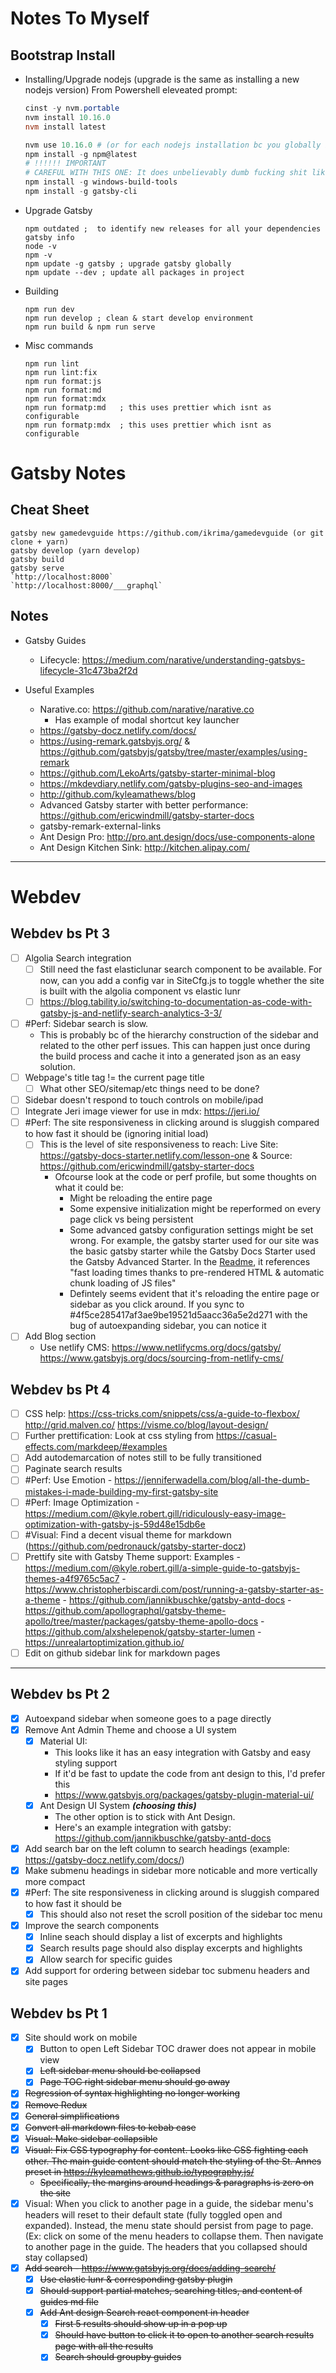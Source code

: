 # Notes To Myself

## Bootstrap Install

- Installing/Upgrade nodejs (upgrade is the same as installing a new nodejs version)
  From Powershell eleveated prompt:
  ```powershell
  cinst -y nvm.portable
  nvm install 10.16.0
  nvm install latest

  nvm use 10.16.0 # (or for each nodejs installation bc you globally installed modules arent shared)
  npm install -g npm@latest
  # !!!!!! IMPORTANT
  # CAREFUL WITH THIS ONE: It does unbelievably dumb fucking shit like wreck your user path and then adds python27 directory to that path variable, wrecking existing python installs
  npm install -g windows-build-tools
  npm install -g gatsby-cli
  ```

- Upgrade Gatsby
  ```shell
  npm outdated ;  to identify new releases for all your dependencies
  gatsby info
  node -v
  npm -v
  npm update -g gatsby ; upgrade gatsby globally
  npm update --dev ; update all packages in project
  ```

- Building
  ```shell
  npm run dev
  npm run develop ; clean & start develop environment
  npm run build & npm run serve
  ```

- Misc commands
  ```shell
  npm run lint
  npm run lint:fix
  npm run format:js
  npm run format:md
  npm run format:mdx
  npm run formatp:md   ; this uses prettier which isnt as configurable
  npm run formatp:mdx  ; this uses prettier which isnt as configurable
  ```

# Gatsby Notes

## Cheat Sheet

```shell
gatsby new gamedevguide https://github.com/ikrima/gamedevguide (or git clone + yarn)
gatsby develop (yarn develop)
gatsby build
gatsby serve
`http://localhost:8000`
`http://localhost:8000/___graphql`
```

## Notes

- Gatsby Guides
  - Lifecycle: <https://medium.com/narative/understanding-gatsbys-lifecycle-31c473ba2f2d>

- Useful Examples
  - Narative.co: <https://github.com/narative/narative.co>
    - Has example of modal shortcut key launcher
  - <https://gatsby-docz.netlify.com/docs/>
  - <https://using-remark.gatsbyjs.org/> & <https://github.com/gatsbyjs/gatsby/tree/master/examples/using-remark>
  - <https://github.com/LekoArts/gatsby-starter-minimal-blog>
  - <https://mkdevdiary.netlify.com/gatsby-plugins-seo-and-images>
  - <http://github.com/kyleamathews/blog>
  - Advanced Gatsby starter with better performance: <https://github.com/ericwindmill/gatsby-starter-docs>
  - gatsby-remark-external-links
  - Ant Design Pro: <http://pro.ant.design/docs/use-components-alone>
  - Ant Design Kitchen Sink: <http://kitchen.alipay.com/>

----------------

# Webdev

## Webdev bs Pt 3

- [ ] Algolia Search integration
  - [ ] Still need the fast elasticlunar search component to be available. For now, can you add a config var in SiteCfg.js to toggle whether the site is built with the algolia component vs elastic lunr
  - [ ] <https://blog.tability.io/switching-to-documentation-as-code-with-gatsby-js-and-netlify-search-analytics-3-3/>
- [ ] #Perf: Sidebar search is slow.
  - This is probably bc of the hierarchy construction of the sidebar and related to the other perf issues. This can happen just once during the build process and cache it into a generated json as an easy solution.
- [ ] Webpage's title tag != the current page title
  - [ ] What other SEO/sitemap/etc things need to be done?
- [ ] Sidebar doesn't respond to touch controls on mobile/ipad
- [ ] Integrate Jeri image viewer for use in mdx: <https://jeri.io/>
- [ ] #Perf: The site responsiveness in clicking around is sluggish compared to how fast it should be (ignoring initial load)
  - [ ] This is the level of site responsiveness to reach: Live Site: <https://gatsby-docs-starter.netlify.com/lesson-one> & Source: <https://github.com/ericwindmill/gatsby-starter-docs>
    - Ofcourse look at the code or perf profile, but some thoughts on what it could be:
      - Might be reloading the entire page
      - Some expensive initialization might be reperformed on every page click vs being persistent
      - Some advanced gatsby configuration settings might be set wrong. For example, the gatsby starter used for our site was the basic gatsby starter while the Gatsby Docs Starter used the Gatsby Advanced Starter. In the [Readme](https://github.com/ericwindmill/gatsby-starter-docs), it references "fast loading times thanks to pre-rendered HTML & automatic chunk loading of JS files"
      - Defintely seems evident that it's reloading the entire page or sidebar as you click around. If you sync to #4f5ce285417af3ae9be19521d5aacc36a5e2d271 with the bug of autoexpanding sidebar, you can notice it
- [ ] Add Blog section
  - Use netlify CMS: <https://www.netlifycms.org/docs/gatsby/> <https://www.gatsbyjs.org/docs/sourcing-from-netlify-cms/>

## Webdev bs Pt 4

- [ ] CSS help: <https://css-tricks.com/snippets/css/a-guide-to-flexbox/> <http://grid.malven.co/> <https://visme.co/blog/layout-design/>
- [ ] Further prettification: Look at css styling from <https://casual-effects.com/markdeep/#examples>
- [ ] Add autodemarcation of notes still to be fully transitioned
- [ ] Paginate search results
- [ ] #Perf: Use Emotion - <https://jenniferwadella.com/blog/all-the-dumb-mistakes-i-made-building-my-first-gatsby-site>
- [ ] #Perf: Image Optimization - <https://medium.com/@kyle.robert.gill/ridiculously-easy-image-optimization-with-gatsby-js-59d48e15db6e>
- [ ] #Visual: Find a decent visual theme for markdown (<https://github.com/pedronauck/gatsby-starter-docz>)
- [ ] Prettify site with Gatsby Theme support: Examples
      - <https://medium.com/@kyle.robert.gill/a-simple-guide-to-gatsbyjs-themes-a4f9765c5ac7>
      - <https://www.christopherbiscardi.com/post/running-a-gatsby-starter-as-a-theme>
      - <https://github.com/jannikbuschke/gatsby-antd-docs>
      - <https://github.com/apollographql/gatsby-theme-apollo/tree/master/packages/gatsby-theme-apollo-docs>
      - <https://github.com/alxshelepenok/gatsby-starter-lumen>
      - <https://unrealartoptimization.github.io/>
- [ ] Edit on github sidebar link for markdown pages

----------------

## Webdev bs Pt 2

- [x] Autoexpand sidebar when someone goes to a page directly
- [x] Remove Ant Admin Theme and choose a UI system
  - [x] Material UI:
    - This looks like it has an easy integration with Gatsby and easy styling support
    - If it'd be fast to update the code from ant design to this, I'd prefer this
    - <https://www.gatsbyjs.org/packages/gatsby-plugin-material-ui/>
  - [x] Ant Design UI System **_(choosing this)_**
    - The other option is to stick with Ant Design.
    - Here's an example integration with gatsby: <https://github.com/jannikbuschke/gatsby-antd-docs>
- [x] Add search bar on the left column to search headings (example: <https://gatsby-docz.netlify.com/docs/>)
- [x] Make submenu headings in sidebar more noticable and more vertically more compact
- [x] #Perf: The site responsiveness in clicking around is sluggish compared to how fast it should be
  - [x] This should also not reset the scroll position of the sidebar toc menu
- [x] Improve the search components
  - [x] Inline seach should display a list of excerpts and highlights
  - [x] Search results page should also display excerpts and highlights
  - [x] Allow search for specific guides
- [x] Add support for ordering between sidebar toc submenu headers and site pages

## Webdev bs Pt 1

- [x] Site should work on mobile
  - [x] Button to open Left Sidebar TOC drawer does not appear in mobile view
  - [x] ~~Left sidebar menu should be collapsed~~
  - [x] ~~Page TOC right sidebar menu should go away~~
- [x] ~~Regression of syntax highlighting no longer working~~
- [x] ~~Remove Redux~~
- [x] ~~General simplifications~~
- [x] ~~Convert all markdown files to kebab case~~
- [x] ~~Visual: Make sidebar collapsible~~
- [x] ~~Visual: Fix CSS typography for content. Looks like CSS fighting each other. The main guide content should match the styling of the St. Annes preset in <https://kyleamathews.github.io/typography.js/>~~
  - ~~Specifically, the margins around headings & paragraphs is zero on the site~~
- [x] Visual: When you click to another page in a guide, the sidebar menu's headers will reset to their default state (fully toggled open and expanded). Instead, the menu state should persist from page to page. (Ex: click on some of the menu headers to collapse them. Then navigate to another page in the guide. The headers that you collapsed should stay collapsed)
- [x] ~~Add search - <https://www.gatsbyjs.org/docs/adding-search/>~~
  - [x] ~~Use elastic lunr & corresponding gatsby plugin~~
  - [x] ~~Should support partial matches, searching titles, and content of guides md file~~
  - [x] ~~Add Ant design Search react component in header~~
    - [x] ~~First 5 results should show up in a pop up~~
    - [x] ~~Should have button to click it to open to another search results page with all the results~~
    - [x] ~~Search should groupby guides~~
